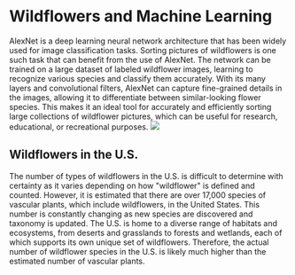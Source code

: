 # Wildflowers and Machine Learning
AlexNet is a deep learning neural network architecture that has been widely used for image classification tasks. Sorting pictures of wildflowers is one such task that can benefit from the use of AlexNet. The network can be trained on a large dataset of labeled wildflower images, learning to recognize various species and classify them accurately. With its many layers and convolutional filters, AlexNet can capture fine-grained details in the images, allowing it to differentiate between similar-looking flower species. This makes it an ideal tool for accurately and efficiently sorting large collections of wildflower pictures, which can be useful for research, educational, or recreational purposes.
<img src = "https://th.bing.com/th/id/OIP.glCVuVvmemziXV5PDJigIQHaE8?w=302&h=200&c=7&r=0&o=5&dpr=1.3&pid=1.7">
## Wildflowers in the U.S.
The number of types of wildflowers in the U.S. is difficult to determine with certainty as it varies depending on how "wildflower" is defined and counted. However, it is estimated that there are over 17,000 species of vascular plants, which include wildflowers, in the United States. This number is constantly changing as new species are discovered and taxonomy is updated. The U.S. is home to a diverse range of habitats and ecosystems, from deserts and grasslands to forests and wetlands, each of which supports its own unique set of wildflowers. Therefore, the actual number of wildflower species in the U.S. is likely much higher than the estimated number of vascular plants.
